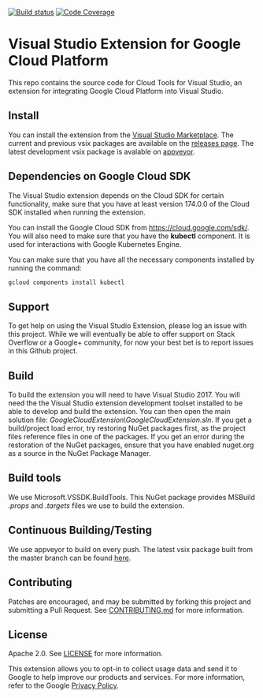 [![Build status][BuildBadge]][Build]
[![Code Coverage][CoverageBadge]][Coverage]

# Visual Studio Extension for Google Cloud Platform

This repo contains the source code for Cloud Tools for Visual Studio, an extension
for integrating Google Cloud Platform into Visual Studio.

## Install

You can install the extension from the [Visual Studio Marketplace][Marketplace].
The current and previous vsix packages are available on the [releases page][Releases].
The latest development vsix package is avalable on [appveyor][BuildArtifact].

## Dependencies on Google Cloud SDK

The Visual Studio extension depends on the Cloud SDK for certain functionality, make
sure that you have at least version 174.0.0 of the Cloud SDK installed when running the extension.

You can install the Google Cloud SDK from <https://cloud.google.com/sdk/>. You will
also need to make sure that you have the **kubectl** component. It is used for interactions
with Google Kubernetes Engine.

You can make sure that you have all the necessary components installed by running the command:
```bash
gcloud components install kubectl
```

## Support

To get help on using the Visual Studio Extension, please log an issue with this
project. While we will eventually be able to offer support on Stack Overflow or
a Google+ community, for now your best bet is to report issues in this Github
project.

## Build

To build the extension you will need to have Visual Studio 2017. You will need the
the Visual Studio extension development toolset installed to be able to develop and build the extension.
You can then open the main solution file: *GoogleCloudExtension\GoogleCloudExtension.sln*.
If you get a build/project load error, try restoring NuGet packages first, as the
project files reference files in one of the packages. If you get an error during
the restoration of the NuGet packages, ensure that you have enabled nuget.org as a
source in the NuGet Package Manager.

## Build tools

We use Microsoft.VSSDK.BuildTools. This NuGet package provides MSBuild *.props* and
*.targets* files we use to build the extension.

## Continuous Building/Testing

We use appveyor to build on every push. The latest vsix package built from the master
branch can be found [here][BuildArtifact].

## Contributing

Patches are encouraged, and may be submitted by forking this project and
submitting a Pull Request. See [CONTRIBUTING.md](CONTRIBUTING.md) for more
information.

## License

Apache 2.0. See [LICENSE](LICENSE) for more information.

[Releases]: https://github.com/GoogleCloudPlatform/google-cloud-visualstudio/releases
[Marketplace]: https://marketplace.visualstudio.com/items?itemName=GoogleCloudTools.GoogleCloudPlatformExtensionforVisualStudio
[BuildBadge]: https://ci.appveyor.com/api/projects/status/yof6v5tlchyqcnhl?svg=true
[Build]: https://ci.appveyor.com/project/GoogleCloudPlatform/google-cloud-visualstudio
[BuildArtifact]: https://ci.appveyor.com/api/projects/GoogleCloudPlatform/google-cloud-visualstudio/artifacts/GoogleCloudExtension/GoogleCloudExtension/bin/Release/GoogleCloudExtension.vsix?branch=master
[CoverageBadge]: https://codecov.io/gh/GoogleCloudPlatform/google-cloud-visualstudio/branch/master/graph/badge.svg
[Coverage]: https://codecov.io/gh/GoogleCloudPlatform/google-cloud-visualstudio

This extension allows you to opt-in to collect usage data and send it to Google to help improve our products and services. 
For more information, refer to the Google [Privacy Policy](https://policies.google.com/privacy).